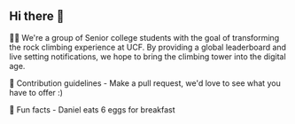 ## Hi there 👋

🙋‍♀️ We're a group of Senior college students with the goal of transforming the rock climbing experience at UCF. By providing a global leaderboard and live setting notifications, we hope to bring the climbing tower into the digital age.

🌈 Contribution guidelines - Make a pull request, we'd love to see what you have to offer :)

🍿 Fun facts - Daniel eats 6 eggs for breakfast
